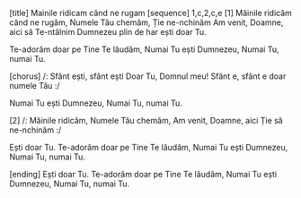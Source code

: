 [title] Mainile ridicam când ne rugam
[sequence] 1,c,2,c,e
[1]
Mâinile ridicăm când ne rugăm,
Numele Tău chemăm, Ție ne-nchinăm
Am venit, Doamne, aici să Te-ntâlnim
Dumnezeu plin de har ești doar Tu.

Te-adorăm doar pe Tine Te lăudăm,
Numai Tu ești Dumnezeu,
Numai Tu, numai Tu.

[chorus]
/: Sfânt ești, sfânt ești
Doar Tu, Domnul meu!
Sfânt e, sfânt e doar numele Tău :/

Numai Tu ești Dumnezeu,
Numai Tu, numai Tu.

[2]
/: Mâinile ridicăm, Numele Tău chemăm,
Am venit, Doamne, aici Ție să ne-nchinăm :/

Ești doar Tu.
Te-adorăm doar pe Tine Te lăudăm,
Numai Tu ești Dumnezeu,
Numai Tu, numai Tu.

[ending]
Ești doar Tu.
Te-adorăm doar pe Tine Te lăudăm,
Numai Tu ești Dumnezeu,
Numai Tu, numai Tu.

